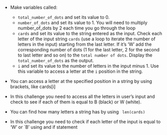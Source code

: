 -   Make variables called:

    -   `total_number_of_dots` and set its value to 0.
    -   `number_of_dots` and set its value to 1. You will need to multiply
        number_of_dots by 2 each time you go through the loop
    -   `cards` and set its value to the string entered as the input.
        Check each letter of the input string `cards` (use a loop to iterate
        the number of letters in the input) starting from the last letter.
        If it’s ‘W’ add the corresponding number of dots (1 for the last
        letter, 2 for the second to last letter and so on) to the `total
        number of dots`.
        Display the `total_number_of_dots` as the output.
    -   `i` and set its value to the number of letters in the input minus 1.
        Use this variable to access a letter at the `i` position in the
        string.

-   You can access a letter at the specified position in a string by using
    brackets, like cards[i]

-   In this challenge you need to access all the letters in user’s input and
    check to see if each of them is equal to B (black) or W (white).

-   You can find how many letters a string has by using ` len(cards)`

-   In this challenge you need to check if each letter of the input is equal
    to ‘W’ or `B’ using and if statement
